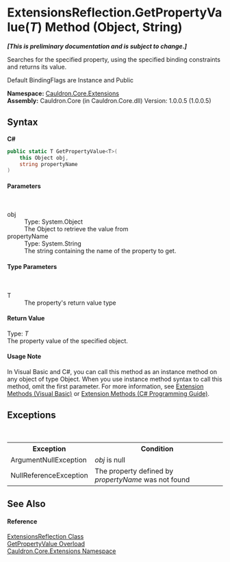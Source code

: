 # ExtensionsReflection.GetPropertyValue(*T*) Method (Object, String)
 _**\[This is preliminary documentation and is subject to change.\]**_

Searches for the specified property, using the specified binding constraints and returns its value. 

 Default BindingFlags are Instance and Public

**Namespace:**&nbsp;<a href="N_Cauldron_Core_Extensions">Cauldron.Core.Extensions</a><br />**Assembly:**&nbsp;Cauldron.Core (in Cauldron.Core.dll) Version: 1.0.0.5 (1.0.0.5)

## Syntax

**C#**<br />
``` C#
public static T GetPropertyValue<T>(
	this Object obj,
	string propertyName
)

```


#### Parameters
&nbsp;<dl><dt>obj</dt><dd>Type: System.Object<br />The Object to retrieve the value from</dd><dt>propertyName</dt><dd>Type: System.String<br />The string containing the name of the property to get.</dd></dl>

#### Type Parameters
&nbsp;<dl><dt>T</dt><dd>The property's return value type</dd></dl>

#### Return Value
Type: *T*<br />The property value of the specified object.

#### Usage Note
In Visual Basic and C#, you can call this method as an instance method on any object of type Object. When you use instance method syntax to call this method, omit the first parameter. For more information, see <a href="http://msdn.microsoft.com/en-us/library/bb384936.aspx">Extension Methods (Visual Basic)</a> or <a href="http://msdn.microsoft.com/en-us/library/bb383977.aspx">Extension Methods (C# Programming Guide)</a>.

## Exceptions
&nbsp;<table><tr><th>Exception</th><th>Condition</th></tr><tr><td>ArgumentNullException</td><td>*obj* is null</td></tr><tr><td>NullReferenceException</td><td>The property defined by *propertyName* was not found</td></tr></table>

## See Also


#### Reference
<a href="T_Cauldron_Core_Extensions_ExtensionsReflection">ExtensionsReflection Class</a><br /><a href="Overload_Cauldron_Core_Extensions_ExtensionsReflection_GetPropertyValue">GetPropertyValue Overload</a><br /><a href="N_Cauldron_Core_Extensions">Cauldron.Core.Extensions Namespace</a><br />